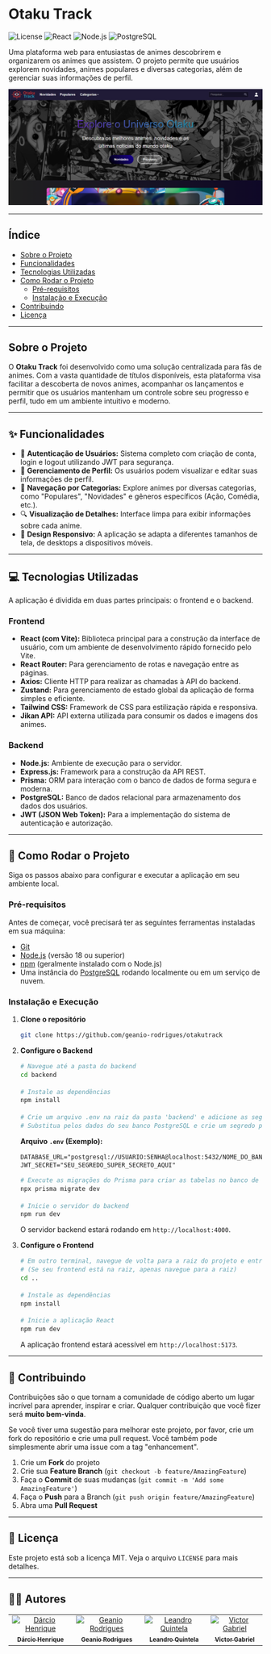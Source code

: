 # Otaku Track

![License](https://img.shields.io/badge/license-MIT-blue.svg)
![React](https://img.shields.io/badge/React-20232A?style=for-the-badge&logo=react&logoColor=61DAFB)
![Node.js](https://img.shields.io/badge/Node.js-339933?style=for-the-badge&logo=nodedotjs&logoColor=white)
![PostgreSQL](https://img.shields.io/badge/PostgreSQL-316192?style=for-the-badge&logo=postgresql&logoColor=white)

Uma plataforma web para entusiastas de animes descobrirem e organizarem os animes que assistem. O projeto permite que usuários explorem novidades, animes populares e diversas categorias, além de gerenciar suas informações de perfil.

![Captura de Tela do Otaku Track](./src/assets/imagem.png)

---

## Índice

- [Sobre o Projeto](#sobre-o-projeto)
- [Funcionalidades](#-funcionalidades)
- [Tecnologias Utilizadas](#-tecnologias-utilizadas)
- [Como Rodar o Projeto](#-como-rodar-o-projeto)
  - [Pré-requisitos](#pré-requisitos)
  - [Instalação e Execução](#instalação-e-execução)
- [Contribuindo](#-contribuindo)
- [Licença](#-licença)

---

## Sobre o Projeto

O **Otaku Track** foi desenvolvido como uma solução centralizada para fãs de animes. Com a vasta quantidade de títulos disponíveis, esta plataforma visa facilitar a descoberta de novos animes, acompanhar os lançamentos e permitir que os usuários mantenham um controle sobre seu progresso e perfil, tudo em um ambiente intuitivo e moderno.

---

## ✨ Funcionalidades

-   🔐 **Autenticação de Usuários:** Sistema completo com criação de conta, login e logout utilizando JWT para segurança.
-   👤 **Gerenciamento de Perfil:** Os usuários podem visualizar e editar suas informações de perfil.
-   🧭 **Navegação por Categorias:** Explore animes por diversas categorias, como "Populares", "Novidades" e gêneros específicos (Ação, Comédia, etc.).
-   🔍 **Visualização de Detalhes:** Interface limpa para exibir informações sobre cada anime.
-   🎨 **Design Responsivo:** A aplicação se adapta a diferentes tamanhos de tela, de desktops a dispositivos móveis.

---

## 💻 Tecnologias Utilizadas

A aplicação é dividida em duas partes principais: o frontend e o backend.

### **Frontend**

-   **React (com Vite):** Biblioteca principal para a construção da interface de usuário, com um ambiente de desenvolvimento rápido fornecido pelo Vite.
-   **React Router:** Para gerenciamento de rotas e navegação entre as páginas.
-   **Axios:** Cliente HTTP para realizar as chamadas à API do backend.
-   **Zustand:** Para gerenciamento de estado global da aplicação de forma simples e eficiente.
-   **Tailwind CSS:** Framework de CSS para estilização rápida e responsiva.
-   **Jikan API:** API externa utilizada para consumir os dados e imagens dos animes.

### **Backend**

-   **Node.js:** Ambiente de execução para o servidor.
-   **Express.js:** Framework para a construção da API REST.
-   **Prisma:** ORM para interação com o banco de dados de forma segura e moderna.
-   **PostgreSQL:** Banco de dados relacional para armazenamento dos dados dos usuários.
-   **JWT (JSON Web Token):** Para a implementação do sistema de autenticação e autorização.

---

## 🚀 Como Rodar o Projeto

Siga os passos abaixo para configurar e executar a aplicação em seu ambiente local.

### Pré-requisitos

Antes de começar, você precisará ter as seguintes ferramentas instaladas em sua máquina:
-   [Git](https://git-scm.com)
-   [Node.js](https://nodejs.org/en/) (versão 18 ou superior)
-   [npm](https://www.npmjs.com/) (geralmente instalado com o Node.js)
-   Uma instância do [PostgreSQL](https://www.postgresql.org/) rodando localmente ou em um serviço de nuvem.

### Instalação e Execução

1.  **Clone o repositório**
    ```sh
    git clone https://github.com/geanio-rodrigues/otakutrack
    ```

2.  **Configure o Backend**
    ```sh
    # Navegue até a pasta do backend
    cd backend

    # Instale as dependências
    npm install

    # Crie um arquivo .env na raiz da pasta 'backend' e adicione as seguintes variáveis:
    # Substitua pelos dados do seu banco PostgreSQL e crie um segredo para o JWT
    ```
    **Arquivo `.env` (Exemplo):**
    ```env
    DATABASE_URL="postgresql://USUARIO:SENHA@localhost:5432/NOME_DO_BANCO"
    JWT_SECRET="SEU_SEGREDO_SUPER_SECRETO_AQUI"
    ```
    ```sh
    # Execute as migrações do Prisma para criar as tabelas no banco de dados
    npx prisma migrate dev

    # Inicie o servidor do backend
    npm run dev
    ```
    O servidor backend estará rodando em `http://localhost:4000`.

3.  **Configure o Frontend**
    ```sh
    # Em outro terminal, navegue de volta para a raiz do projeto e entre na pasta do frontend
    # (Se seu frontend está na raiz, apenas navegue para a raiz)
    cd ..

    # Instale as dependências
    npm install

    # Inicie a aplicação React
    npm run dev
    ```
    A aplicação frontend estará acessível em `http://localhost:5173`.

---

## 🤝 Contribuindo

Contribuições são o que tornam a comunidade de código aberto um lugar incrível para aprender, inspirar e criar. Qualquer contribuição que você fizer será **muito bem-vinda**.

Se você tiver uma sugestão para melhorar este projeto, por favor, crie um fork do repositório e crie uma pull request. Você também pode simplesmente abrir uma issue com a tag "enhancement".

1.  Crie um **Fork** do projeto
2.  Crie sua **Feature Branch** (`git checkout -b feature/AmazingFeature`)
3.  Faça o **Commit** de suas mudanças (`git commit -m 'Add some AmazingFeature'`)
4.  Faça o **Push** para a Branch (`git push origin feature/AmazingFeature`)
5.  Abra uma **Pull Request**

---

## 📝 Licença

Este projeto está sob a licença MIT. Veja o arquivo `LICENSE` para mais detalhes.

---

## 👨‍💻 Autores

<table>
  <tr>
    <td align="center">
      <a href="https://github.com/Paiva91">
        <img src="https://github.com/Paiva91.png?size=100" width="100px;" alt="Dárcio Henrique"/><br />
        <sub><b>Dárcio Henrique</b></sub>
      </a>
    </td>
    <td align="center">
      <a href="https://github.com/geanio-rodrigues">
        <img src="https://github.com/geanio-rodrigues.png?size=100" width="100px;" alt="Geanio Rodrigues"/><br />
        <sub><b>Geanio Rodrigues</b></sub>
      </a>
    </td>
     <td align="center">
      <a href="https://github.com/kiyohiroleo">
        <img src="https://github.com/kiyohiroleo.png?size=100" width="100px;" alt="Leandro Quintela"/><br />
        <sub><b>Leandro Quintela</b></sub>
      </a>
    </td>
    <td align="center">
      <a href="https://github.com/vtgabrielcastro">
        <img src="https://github.com/vtgabrielcastro.png?size=100" width="100px;" alt="Victor Gabriel"/><br />
        <sub><b>Victor Gabriel</b></sub>
      </a>
    </td>
  </tr>
</table>
